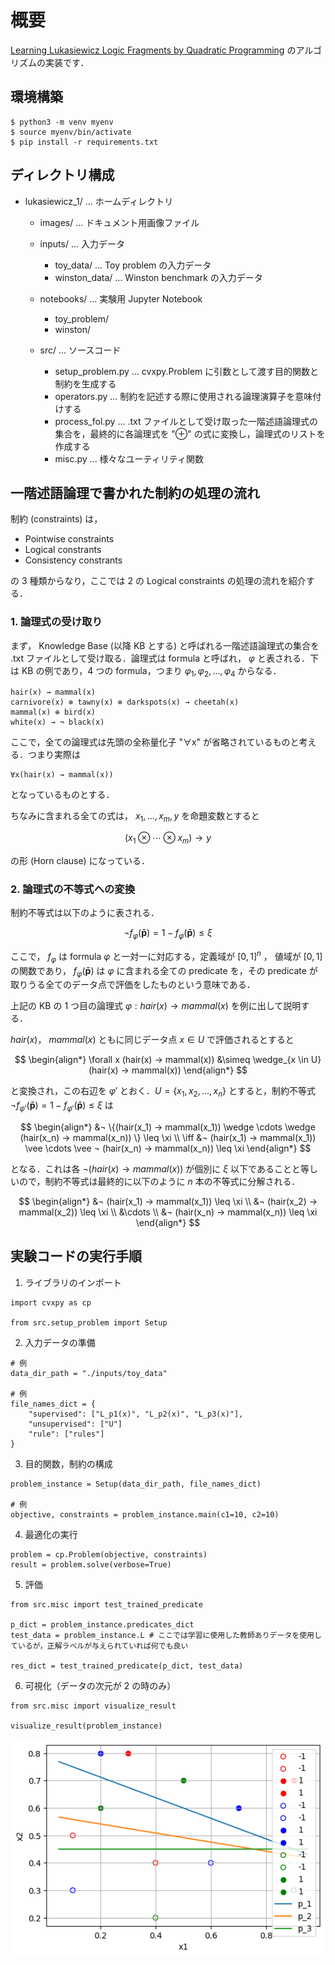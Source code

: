 # 概要

[Learning Lukasiewicz Logic Fragments by Quadratic Programming](http://ecmlpkdd2017.ijs.si/papers/paperID223.pdf) のアルゴリズムの実装です．



## 環境構築

```{shell}
$ python3 -m venv myenv
$ source myenv/bin/activate
$ pip install -r requirements.txt
```

## ディレクトリ構成

- lukasiewicz_1/ ... ホームディレクトリ
  - images/ ... ドキュメント用画像ファイル
  - inputs/ ... 入力データ
    - toy_data/ ... Toy problem の入力データ
    - winston_data/ ... Winston benchmark の入力データ
  - notebooks/ ... 実験用 Jupyter Notebook
    - toy_problem/ 
    - winston/ 
      
  - src/ ... ソースコード
    - setup_problem.py ... cvxpy.Problem に引数として渡す目的関数と制約を生成する
    - operators.py ... 制約を記述する際に使用される論理演算子を意味付けする
    - process_fol.py ... .txt ファイルとして受け取った一階述語論理式の集合を，最終的に各論理式を "⊕" の式に変換し，論理式のリストを作成する
    - misc.py ... 様々なユーティリティ関数


## 一階述語論理で書かれた制約の処理の流れ

制約 (constraints) は，

- Pointwise constraints
- Logical constrants
- Consistency constrants

の 3 種類からなり，ここでは 2 の Logical constraints の処理の流れを紹介する．

### 1. 論理式の受け取り

まず， Knowledge Base (以降 KB とする) と呼ばれる一階述語論理式の集合を .txt ファイルとして受け取る．論理式は formula と呼ばれ， $φ$ と表される．下は KB の例であり，4 つの formula，つまり $φ_1, φ_2, ..., φ_4$ からなる．

```
hair(x) → mammal(x) 
carnivore(x) ⊗ tawny(x) ⊗ darkspots(x) → cheetah(x)
mammal(x) ⊕ bird(x)
white(x) → ¬ black(x)
```

ここで，全ての論理式は先頭の全称量化子 "∀x" が省略されているものと考える．つまり実際は

```
∀x(hair(x) → mammal(x)) 
```

となっているものとする．

ちなみに含まれる全ての式は， $x_1, \dots, x_m, y$ を命題変数とすると

$$(x_1 ⊗ \cdots ⊗ x_m) → y$$

の形 (Horn clause) になっている．

### 2. 論理式の不等式への変換

制約不等式は以下のように表される．

$$¬ f_φ(\boldsymbol{\bar p}) = 1 - f_φ(\boldsymbol{\bar p}) \leq \xi$$

ここで， $f_φ$ は formula $φ$ と一対一に対応する，定義域が $[0, 1]^n$ ， 値域が $[0, 1]$ の関数であり，
$f_φ(\boldsymbol{\bar{p}})$ は $φ$ に含まれる全ての predicate を，その predicate が取りうる全てのデータ点で評価をしたものという意味である．

上記の KB の 1 つ目の論理式 $φ: hair(x) → mammal(x)$ を例に出して説明する．

$hair(x)$， $mammal(x)$ ともに同じデータ点 $x \in U$ で評価されるとすると

$$
\begin{align*}
\forall x (hair(x) → mammal(x))
&\simeq \wedge_{x \in U} (hair(x) → mammal(x)) 
\end{align*}
$$

と変換され，この右辺を $φ'$ とおく．$U = \{x_1, x_2, \dots, x_n\}$ とすると，制約不等式 $¬ f_{φ'}(\boldsymbol{\bar p}) = 1 - f_{φ'}(\boldsymbol{\bar p}) \leq \xi$ は

$$
\begin{align*}
&¬ \{(hair(x_1) → mammal(x_1)) \wedge \cdots \wedge (hair(x_n) → mammal(x_n)) \} \leq \xi \\
\iff &¬ (hair(x_1) → mammal(x_1)) \vee \cdots \vee ¬ (hair(x_n) → mammal(x_n))  \leq \xi
\end{align*}
$$

となる．これは各 $¬ (hair(x) → mammal(x))$ が個別に $\xi$ 以下であることと等しいので，制約不等式は最終的に以下のように $n$ 本の不等式に分解される．


$$
\begin{align*}
&¬ (hair(x_1) → mammal(x_1)) \leq \xi \\
&¬ (hair(x_2) → mammal(x_2)) \leq \xi \\
&\cdots \\
&¬ (hair(x_n) → mammal(x_n)) \leq \xi
\end{align*}
$$




  
## 実験コードの実行手順

1. ライブラリのインポート

```
import cvxpy as cp

from src.setup_problem import Setup
```

2. 入力データの準備

```
# 例
data_dir_path = "./inputs/toy_data"

# 例
file_names_dict = {
    "supervised": ["L_p1(x)", "L_p2(x)", "L_p3(x)"],
    "unsupervised": ["U"]
    "rule": ["rules"]
}
```

3. 目的関数，制約の構成

```
problem_instance = Setup(data_dir_path, file_names_dict)

# 例
objective, constraints = problem_instance.main(c1=10, c2=10)
```

4. 最適化の実行

```
problem = cp.Problem(objective, constraints)
result = problem.solve(verbose=True)
```

5. 評価

```
from src.misc import test_trained_predicate

p_dict = problem_instance.predicates_dict
test_data = problem_instance.L # ここでは学習に使用した教師ありデータを使用しているが，正解ラベルが与えられていれば何でも良い

res_dict = test_trained_predicate(p_dict, test_data)
```

6. 可視化（データの次元が 2 の時のみ）

```
from src.misc import visualize_result

visualize_result(problem_instance)
```

![Toy problem visualization](./images/toy_vis.png)


